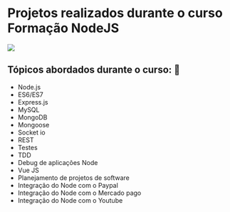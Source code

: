 <h1>Projetos realizados durante o curso Formação NodeJS</h1>
<image src="./cover.png" />
<h2>Tópicos abordados durante o curso: 🙂</h2>
<ul>
  <li>Node.js</li>
  <li>ES6/ES7</li>
  <li>Express.js</li>
  <li>MySQL</li>
  <li>MongoDB</li>
  <li>Mongoose</li>
  <li>Socket io</li>
  <li>REST</li>
  <li>Testes</li>
  <li>TDD</li>
  <li>Debug de aplicações Node</li>
  <li>Vue JS</li>
  <li>Planejamento de projetos de software</li>
  <li>Integração do Node com o Paypal</li>
  <li>Integração do Node com o Mercado pago</li>
  <li>Integração do Node com o Youtube</li>
</ul>

